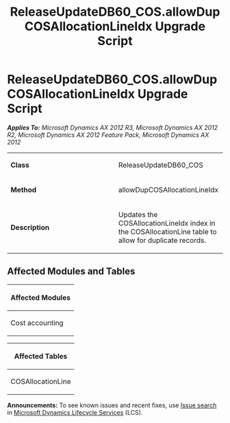 ﻿---
title: ReleaseUpdateDB60_COS.allowDupCOSAllocationLineIdx Upgrade Script
TOCTitle: ReleaseUpdateDB60_COS.allowDupCOSAllocationLineIdx Upgrade Script
ms:assetid: a660d7bc-8697-366c-a0c0-fe261e6d7760
ms:mtpsurl: https://msdn.microsoft.com/en-us/library/JJ736838(v=AX.60)
ms:contentKeyID: 49710269
ms.date: 05/18/2015
mtps_version: v=AX.60
---

# ReleaseUpdateDB60\_COS.allowDupCOSAllocationLineIdx Upgrade Script 


_**Applies To:** Microsoft Dynamics AX 2012 R3, Microsoft Dynamics AX 2012 R2, Microsoft Dynamics AX 2012 Feature Pack, Microsoft Dynamics AX 2012_

<table>
<colgroup>
<col style="width: 50%" />
<col style="width: 50%" />
</colgroup>
<tbody>
<tr class="odd">
<td><p><strong>Class</strong></p></td>
<td><p>ReleaseUpdateDB60_COS</p></td>
</tr>
<tr class="even">
<td><p><strong>Method</strong></p></td>
<td><p>allowDupCOSAllocationLineIdx</p></td>
</tr>
<tr class="odd">
<td><p><strong>Description</strong></p></td>
<td><p>Updates the COSAllocationLineIdx index in the COSAllocationLine table to allow for duplicate records.</p></td>
</tr>
</tbody>
</table>


## Affected Modules and Tables

<table>
<colgroup>
<col style="width: 100%" />
</colgroup>
<thead>
<tr class="header">
<th><p>Affected Modules</p></th>
</tr>
</thead>
<tbody>
<tr class="odd">
<td><p>Cost accounting</p></td>
</tr>
</tbody>
</table>


<table>
<colgroup>
<col style="width: 100%" />
</colgroup>
<thead>
<tr class="header">
<th><p>Affected Tables</p></th>
</tr>
</thead>
<tbody>
<tr class="odd">
<td><p>COSAllocationLine</p></td>
</tr>
</tbody>
</table>

  
**Announcements:** To see known issues and recent fixes, use [Issue search](http://go.microsoft.com/fwlink/?linkid=389258) in [Microsoft Dynamics Lifecycle Services](http://go.microsoft.com/fwlink/?linkid=306505) (LCS).

